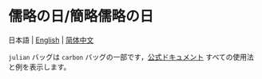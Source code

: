 # 儒略の日/簡略儒略の日

日本語 | [English](README.md) | [简体中文](README.cn.md)

`julian` バッグは `carbon` バッグの一部です，[公式ドキュメント](https://carbon.go-pkg.com/ja/usage/calendar.html#julian-day-modified-julian-day) すべての使用法と例を表示します。

